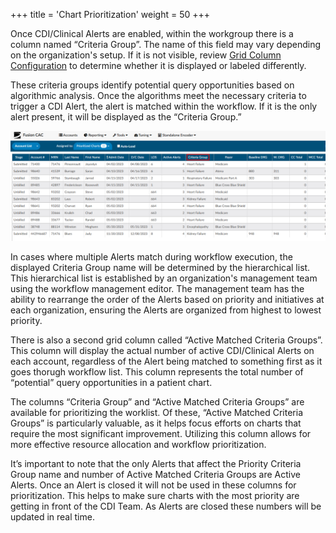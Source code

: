 +++
title = 'Chart Prioritization'
weight = 50
+++

Once CDI/Clinical Alerts are enabled, within the workgroup there is a column named “Criteria
Group”. The name of this field may vary depending on the organization's setup. If it is not visible, review [Grid Column Configuration](https://dolbeysystems.github.io/fusion-cac-web-docs/administrative-user-guide/tools/grid-column-configuration/) to determine whether it is displayed or labeled differently.

These criteria groups identify potential query opportunities based on algorithmic analysis. Once the algorithms meet the necessary criteria to trigger a CDI Alert, the alert is matched within the workflow. If it is the only alert present, it will be displayed as the “Criteria Group.”

![Workgroup Prioritization](2025-02-24_ChartPri1.png)

In cases where multiple Alerts match during workflow execution, the displayed Criteria Group name will
be determined by the hierarchical list. This hierarchical list is established by an organization's management team
using the workflow management editor. The management team has the ability to rearrange the order of
the Alerts based on priority and initiatives at each organization, ensuring the Alerts are organized from
highest to lowest priority.

There is also a second grid column called “Active Matched Criteria Groups”. This column will display the
actual number of active CDI/Clinical Alerts on each account, regardless of the Alert being matched to something first as it goes thorugh workflow list. This column represents the total number of “potential” query opportunities in a patient chart.

The columns “Criteria Group” and “Active Matched Criteria Groups” are available for prioritizing the worklist. Of these, “Active Matched Criteria Groups” is particularly valuable, as it helps focus efforts on charts that require the most significant improvement. Utilizing this column allows for more effective resource allocation and workflow prioritization.

It’s important to note that the only Alerts that affect the Priority Criteria Group name and number of
Active Matched Criteria Groups are Active Alerts. Once an Alert is closed it will not be used in these
columns for prioritization. This helps to make sure charts with the most priority are getting in
front of the CDI Team. As Alerts are closed these numbers will be updated in real time.